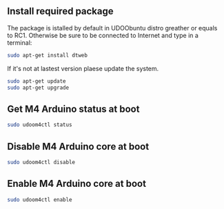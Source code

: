 ## Install required package
The package is istalled by default in UDOObuntu distro greather or equals to RC1.
Otherwise be sure to be connected to Internet and type in a terminal:

``` bash
sudo apt-get install dtweb
```

If it's not at lastest version plaese update the system.

``` bash
sudo apt-get update
sudo apt-get upgrade
```


## Get M4 Arduino status at boot

``` bash
sudo udoom4ctl status
```


## Disable M4 Arduino core at boot

``` bash
sudo udoom4ctl disable
```

## Enable M4 Arduino core at boot

``` bash
sudo udoom4ctl enable
```


